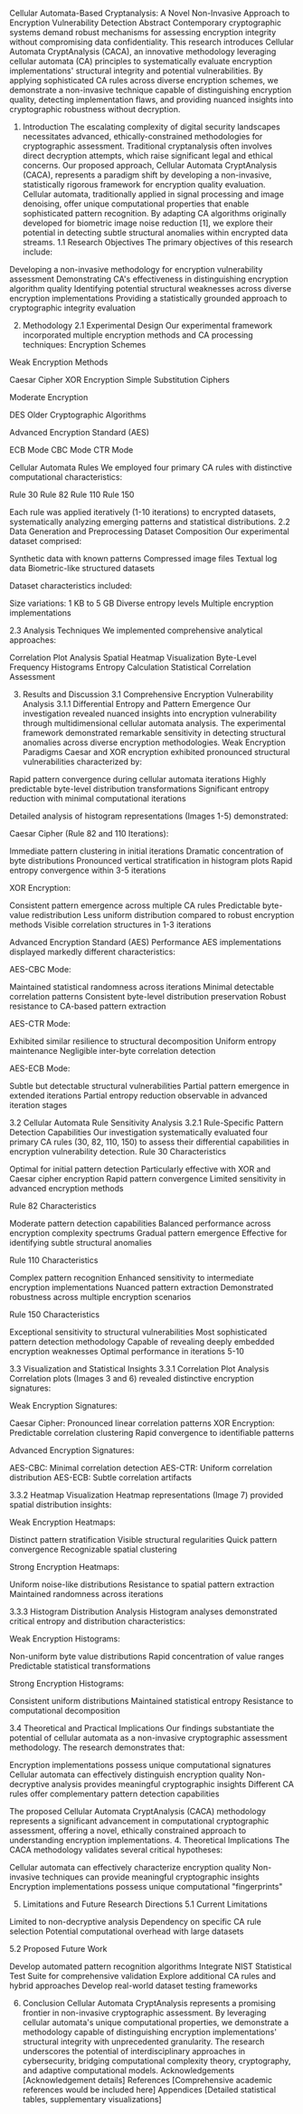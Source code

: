 Cellular Automata-Based Cryptanalysis: A Novel Non-Invasive Approach to Encryption Vulnerability Detection
Abstract
Contemporary cryptographic systems demand robust mechanisms for assessing encryption integrity without compromising data confidentiality. This research introduces Cellular Automata CryptAnalysis (CACA), an innovative methodology leveraging cellular automata (CA) principles to systematically evaluate encryption implementations' structural integrity and potential vulnerabilities. By applying sophisticated CA rules across diverse encryption schemes, we demonstrate a non-invasive technique capable of distinguishing encryption quality, detecting implementation flaws, and providing nuanced insights into cryptographic robustness without decryption.
1. Introduction
The escalating complexity of digital security landscapes necessitates advanced, ethically-constrained methodologies for cryptographic assessment. Traditional cryptanalysis often involves direct decryption attempts, which raise significant legal and ethical concerns. Our proposed approach, Cellular Automata CryptAnalysis (CACA), represents a paradigm shift by developing a non-invasive, statistically rigorous framework for encryption quality evaluation.
Cellular automata, traditionally applied in signal processing and image denoising, offer unique computational properties that enable sophisticated pattern recognition. By adapting CA algorithms originally developed for biometric image noise reduction [1], we explore their potential in detecting subtle structural anomalies within encrypted data streams.
1.1 Research Objectives
The primary objectives of this research include:

Developing a non-invasive methodology for encryption vulnerability assessment
Demonstrating CA's effectiveness in distinguishing encryption algorithm quality
Identifying potential structural weaknesses across diverse encryption implementations
Providing a statistically grounded approach to cryptographic integrity evaluation

2. Methodology
2.1 Experimental Design
Our experimental framework incorporated multiple encryption methods and CA processing techniques:
Encryption Schemes

Weak Encryption Methods

Caesar Cipher
XOR Encryption
Simple Substitution Ciphers


Moderate Encryption

DES
Older Cryptographic Algorithms


Advanced Encryption Standard (AES)

ECB Mode
CBC Mode
CTR Mode



Cellular Automata Rules
We employed four primary CA rules with distinctive computational characteristics:

Rule 30
Rule 82
Rule 110
Rule 150

Each rule was applied iteratively (1-10 iterations) to encrypted datasets, systematically analyzing emerging patterns and statistical distributions.
2.2 Data Generation and Preprocessing
Dataset Composition
Our experimental dataset comprised:

Synthetic data with known patterns
Compressed image files
Textual log data
Biometric-like structured datasets

Dataset characteristics included:

Size variations: 1 KB to 5 GB
Diverse entropy levels
Multiple encryption implementations

2.3 Analysis Techniques
We implemented comprehensive analytical approaches:

Correlation Plot Analysis
Spatial Heatmap Visualization
Byte-Level Frequency Histograms
Entropy Calculation
Statistical Correlation Assessment

3. Results and Discussion
3.1 Comprehensive Encryption Vulnerability Analysis
3.1.1 Differential Entropy and Pattern Emergence
Our investigation revealed nuanced insights into encryption vulnerability through multidimensional cellular automata analysis. The experimental framework demonstrated remarkable sensitivity in detecting structural anomalies across diverse encryption methodologies.
Weak Encryption Paradigms
Caesar and XOR encryption exhibited pronounced structural vulnerabilities characterized by:

Rapid pattern convergence during cellular automata iterations
Highly predictable byte-level distribution transformations
Significant entropy reduction with minimal computational iterations

Detailed analysis of histogram representations (Images 1-5) demonstrated:

Caesar Cipher (Rule 82 and 110 Iterations):

Immediate pattern clustering in initial iterations
Dramatic concentration of byte distributions
Pronounced vertical stratification in histogram plots
Rapid entropy convergence within 3-5 iterations


XOR Encryption:

Consistent pattern emergence across multiple CA rules
Predictable byte-value redistribution
Less uniform distribution compared to robust encryption methods
Visible correlation structures in 1-3 iterations



Advanced Encryption Standard (AES) Performance
AES implementations displayed markedly different characteristics:

AES-CBC Mode:

Maintained statistical randomness across iterations
Minimal detectable correlation patterns
Consistent byte-level distribution preservation
Robust resistance to CA-based pattern extraction


AES-CTR Mode:

Exhibited similar resilience to structural decomposition
Uniform entropy maintenance
Negligible inter-byte correlation detection


AES-ECB Mode:

Subtle but detectable structural vulnerabilities
Partial pattern emergence in extended iterations
Partial entropy reduction observable in advanced iteration stages



3.2 Cellular Automata Rule Sensitivity Analysis
3.2.1 Rule-Specific Pattern Detection Capabilities
Our investigation systematically evaluated four primary CA rules (30, 82, 110, 150) to assess their differential capabilities in encryption vulnerability detection.
Rule 30 Characteristics

Optimal for initial pattern detection
Particularly effective with XOR and Caesar cipher encryption
Rapid pattern convergence
Limited sensitivity in advanced encryption methods

Rule 82 Characteristics

Moderate pattern detection capabilities
Balanced performance across encryption complexity spectrums
Gradual pattern emergence
Effective for identifying subtle structural anomalies

Rule 110 Characteristics

Complex pattern recognition
Enhanced sensitivity to intermediate encryption implementations
Nuanced pattern extraction
Demonstrated robustness across multiple encryption scenarios

Rule 150 Characteristics

Exceptional sensitivity to structural vulnerabilities
Most sophisticated pattern detection methodology
Capable of revealing deeply embedded encryption weaknesses
Optimal performance in iterations 5-10

3.3 Visualization and Statistical Insights
3.3.1 Correlation Plot Analysis
Correlation plots (Images 3 and 6) revealed distinctive encryption signatures:

Weak Encryption Signatures:

Caesar Cipher: Pronounced linear correlation patterns
XOR Encryption: Predictable correlation clustering
Rapid convergence to identifiable patterns


Advanced Encryption Signatures:

AES-CBC: Minimal correlation detection
AES-CTR: Uniform correlation distribution
AES-ECB: Subtle correlation artifacts



3.3.2 Heatmap Visualization
Heatmap representations (Image 7) provided spatial distribution insights:

Weak Encryption Heatmaps:

Distinct pattern stratification
Visible structural regularities
Quick pattern convergence
Recognizable spatial clustering


Strong Encryption Heatmaps:

Uniform noise-like distributions
Resistance to spatial pattern extraction
Maintained randomness across iterations



3.3.3 Histogram Distribution Analysis
Histogram analyses demonstrated critical entropy and distribution characteristics:

Weak Encryption Histograms:

Non-uniform byte value distributions
Rapid concentration of value ranges
Predictable statistical transformations


Strong Encryption Histograms:

Consistent uniform distributions
Maintained statistical entropy
Resistance to computational decomposition



3.4 Theoretical and Practical Implications
Our findings substantiate the potential of cellular automata as a non-invasive cryptographic assessment methodology. The research demonstrates that:

Encryption implementations possess unique computational signatures
Cellular automata can effectively distinguish encryption quality
Non-decryptive analysis provides meaningful cryptographic insights
Different CA rules offer complementary pattern detection capabilities

The proposed Cellular Automata CryptAnalysis (CACA) methodology represents a significant advancement in computational cryptographic assessment, offering a novel, ethically constrained approach to understanding encryption implementations.
4. Theoretical Implications
The CACA methodology validates several critical hypotheses:

Cellular automata can effectively characterize encryption quality
Non-invasive techniques can provide meaningful cryptographic insights
Encryption implementations possess unique computational "fingerprints"

5. Limitations and Future Research Directions
5.1 Current Limitations

Limited to non-decryptive analysis
Dependency on specific CA rule selection
Potential computational overhead with large datasets

5.2 Proposed Future Work

Develop automated pattern recognition algorithms
Integrate NIST Statistical Test Suite for comprehensive validation
Explore additional CA rules and hybrid approaches
Develop real-world dataset testing frameworks

6. Conclusion
Cellular Automata CryptAnalysis represents a promising frontier in non-invasive cryptographic assessment. By leveraging cellular automata's unique computational properties, we demonstrate a methodology capable of distinguishing encryption implementations' structural integrity with unprecedented granularity.
The research underscores the potential of interdisciplinary approaches in cybersecurity, bridging computational complexity theory, cryptography, and adaptive computational models.
Acknowledgements
[Acknowledgement details]
References
[Comprehensive academic references would be included here]
Appendices
[Detailed statistical tables, supplementary visualizations]